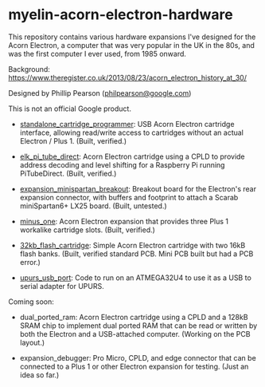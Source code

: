 myelin-acorn-electron-hardware
==============================

This repository contains various hardware expansions I've designed for
the Acorn Electron, a computer that was very popular in the UK in the
80s, and was the first computer I ever used, from 1985 onward.

Background: https://www.theregister.co.uk/2013/08/23/acorn_electron_history_at_30/

Designed by Phillip Pearson (philpearson@google.com)

This is not an official Google product.

- [standalone_cartridge_programmer](standalone_cartridge_programmer/):
  USB Acorn Electron cartridge interface, allowing read/write access
  to cartridges without an actual Electron / Plus 1.  (Built,
  verified.)

- [elk_pi_tube_direct](elk_pi_tube_direct/): Acorn Electron cartridge
  using a CPLD to provide address decoding and level shifting for a
  Raspberry Pi running PiTubeDirect.  (Built, verified.)

- [expansion_minispartan_breakout](expansion_minispartan_breakout/):
  Breakout board for the Electron's rear expansion connector, with
  buffers and footprint to attach a Scarab miniSpartan6+ LX25 board.
  (Built, untested.)

- [minus_one](minus_one/): Acorn Electron expansion that provides
  three Plus 1 workalike cartridge slots.  (Built, verified.)

- [32kb_flash_cartridge](32kb_flash_cartridge/): Simple Acorn Electron
  cartridge with two 16kB flash banks.  (Built, verified standard PCB.
  Mini PCB built but had a PCB error.)

- [upurs_usb_port](upurs_usb_port/): Code to run on an ATMEGA32U4 to
  use it as a USB to serial adapter for UPURS.

Coming soon:

- dual_ported_ram: Acorn Electron cartridge using a CPLD and a 128kB
  SRAM chip to implement dual ported RAM that can be read or written
  by both the Electron and a USB-attached computer.  (Working on the
  PCB layout.)

- expansion_debugger: Pro Micro, CPLD, and edge connector that can be
  connected to a Plus 1 or other Electron expansion for testing.
  (Just an idea so far.)
